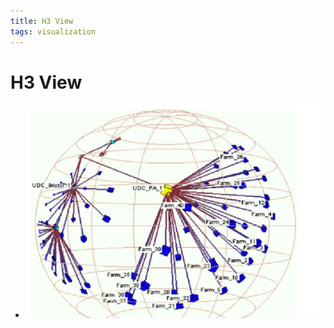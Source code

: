 ```yaml
---
title: H3 View
tags: visualization
---
```


# H3 View
- ![im](assets/Pasted%20Image%2020220506155853.png)
































































































